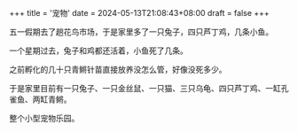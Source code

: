 +++
title = '宠物'
date = 2024-05-13T21:08:43+08:00
draft = false
+++

五一假期去了趟花鸟市场，于是家里多了一只兔子，四只芦丁鸡，几条小鱼。

一个星期过去，兔子和鸡都还活着，小鱼死了几条。

之前孵化的几十只青鳉针苗直接放养没怎么管，好像没死多少。

于是家里目前有一只兔子、一只金丝鼠、一只猫、三只乌龟、四只芦丁鸡、一缸孔雀鱼、两缸青鳉。

整个小型宠物乐园。
